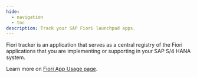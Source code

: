 ```yaml
---
hide:
  - navigation
  - toc
description: Track your SAP Fiori launchpad apps.
---
```

<style>
  .md-typeset h1,
  .md-content__button {
    display: none;
  }
</style>

Fiori tracker is an application that serves as a central registry of the Fiori applications that you are implementing or supporting in your SAP S/4 HANA system.

Learn more on [Fiori App Usage page](https://help.fioritracker.org/).